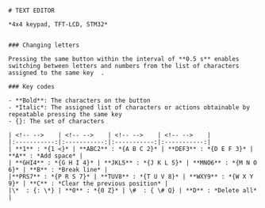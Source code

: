 
    # TEXT EDITOR

    *4x4 keypad, TFT-LCD, STM32*
   

    ### Changing letters

    Pressing the same button within the interval of **0.5 s** enables switching between letters and numbers from the list of characters assigned to the same key  .

    ### Key codes

    - **Bold**: The characters on the button
    - *Italic*: The assigned list of characters or actions obtainable by repeatable pressing the same key
    - {}: The set of characters

    | <!-- -->    | <!-- -->    | <!-- -->    | <!-- -->    |
    |:-----------:|:-----------:|:-----------:|:-----------:|
    | **1** : *{1 <}* | **ABC2** : *{A B C 2}* | **DEF3** : *{D E F 3}* | **A** : *Add space* |
    | **GHI4** : *{G H I 4}* | **JKL5** : *{J K L 5}* | **MNO6** : *{M N O 6}* | **B** : *Break line* |
    |**PRS7** : *{P R S 7}* | **TUV8** : *{T U V 8}* | **WXY9** : *{W X Y 9}* | **C** : *Clear the previous position* |
    |\*  : {: \*} | **0** : *{0 Z}* | \#  : { \# Q} | **D** : *Delete all* |

